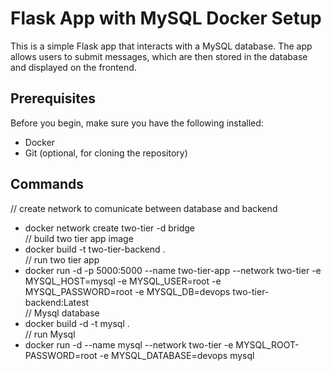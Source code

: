  
# Flask App with MySQL Docker Setup

This is a simple Flask app that interacts with a MySQL database. The app allows users to submit messages, which are then stored in the database and displayed on the frontend.

## Prerequisites

Before you begin, make sure you have the following installed:

- Docker
- Git (optional, for cloning the repository)

## Commands
// create network to comunicate between database and backend
-  docker network create two-tier -d bridge <br>
// build two tier app image
-  docker build -t two-tier-backend . <br>
// run two tier app
-  docker run -d -p 5000:5000 --name two-tier-app --network two-tier -e MYSQL_HOST=mysql -e MYSQL_USER=root -e MYSQL_PASSWORD=root -e MYSQL_DB=devops two-tier-backend:Latest <br>
// Mysql database
-  docker build -d -t mysql . <br>
// run Mysql
-  docker run -d --name mysql --network two-tier -e  MYSQL_ROOT-PASSWORD=root -e MYSQL_DATABASE=devops mysql <br>

